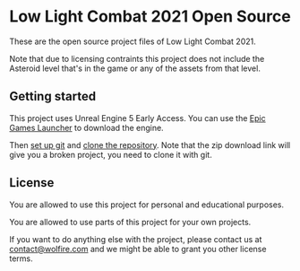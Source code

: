 # Low Light Combat 2021 Open Source
These are the open source project files of Low Light Combat 2021.

Note that due to licensing contraints this project does not include the Asteroid level that's in the game or any of the assets from that level.

## Getting started
This project uses Unreal Engine 5 Early Access. You can use the [Epic Games Launcher](https://www.epicgames.com/store/en-US/download) to download the engine.

Then [set up git](https://docs.github.com/en/get-started/quickstart/set-up-git) and [clone the repository](https://docs.github.com/en/github/creating-cloning-and-archiving-repositories/cloning-a-repository-from-github/cloning-a-repository). Note that the zip download link will give you a broken project, you need to clone it with git.

## License
You are allowed to use this project for personal and educational purposes.

You are allowed to use parts of this project for your own projects.

If you want to do anything else with the project, please contact us at contact@wolfire.com and we might be able to grant you other license terms.

